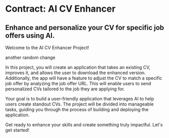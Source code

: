 # Contract: AI CV Enhancer

## Enhance and personalize your CV for specific job offers using AI.

Welcome to the AI CV Enhancer Project!

another random change

In this project, you will create an application that takes an existing CV, improves it, and allows the user to download the enhanced version. Additionally, the app will have a feature to adjust the CV to match a specific job offer by analyzing the job offer URL. This will enable users to send personalized CVs tailored to the job they are applying for.

Your goal is to build a user-friendly application that leverages AI to help users create standout CVs. The project will be divided into manageable tasks, guiding you through the process of building and deploying the application.

Get ready to enhance your skills and create something truly impactful. Let's get started!